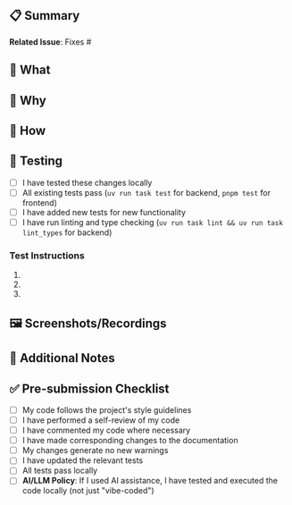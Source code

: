 <!--
Thank you for contributing to Polar! 🎉

Before submitting your PR, please ensure:
- An issue exists and you're assigned to it (unless it's a minor fix)
- You've tested your changes locally
- All tests pass
- Code follows our style guidelines

For minor fixes (typos, broken links, formatting), you may skip the issue requirement.
-->

## 📋 Summary

**Related Issue**: Fixes #<!-- issue number -->

<!-- Brief description of what this PR does -->

## 🎯 What

<!-- Describe what changes you've made -->

## 🤔 Why

<!-- Explain why this change is needed -->

## 🔧 How

<!-- Describe the approach you took to implement the changes -->

## 🧪 Testing

<!-- Check all that apply -->

- [ ] I have tested these changes locally
- [ ] All existing tests pass (`uv run task test` for backend, `pnpm test` for frontend)
- [ ] I have added new tests for new functionality
- [ ] I have run linting and type checking (`uv run task lint && uv run task lint_types` for backend)

### Test Instructions

<!-- Provide step-by-step instructions for reviewers to test your changes -->

1.
2.
3.

## 🖼️ Screenshots/Recordings

<!-- Include screenshots or recordings if your changes affect the UI -->
<!-- You can drag and drop images directly into this text area -->

## 📝 Additional Notes

<!-- Any additional context, considerations, or notes for reviewers -->

## ✅ Pre-submission Checklist

- [ ] My code follows the project's style guidelines
- [ ] I have performed a self-review of my code
- [ ] I have commented my code where necessary
- [ ] I have made corresponding changes to the documentation
- [ ] My changes generate no new warnings
- [ ] I have updated the relevant tests
- [ ] All tests pass locally
- [ ] **AI/LLM Policy**: If I used AI assistance, I have tested and executed the code locally (not just "vibe-coded")
